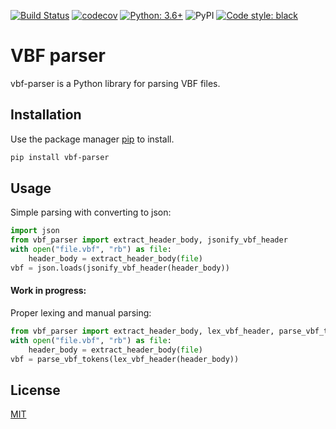 [![Build Status](https://travis-ci.org/rafalslaby/vbf_parser.svg?branch=master)](https://travis-ci.org/rafalslaby/vbf_parser)
[![codecov](https://codecov.io/gh/rafalslaby/vbf_parser/branch/master/graph/badge.svg)](https://codecov.io/gh/rafalslaby/vbf_parser)
[![Python: 3.6+](https://img.shields.io/badge/python-3.6%2B-blue)](https://img.shields.io/badge/python-3.6%2B-blue)
![PyPI](https://img.shields.io/pypi/v/vbf_parser)
[![Code style: black](https://img.shields.io/badge/code%20style-black-000000.svg)](https://github.com/ambv/black)

# VBF parser

vbf-parser is a Python library for parsing VBF files.

## Installation

Use the package manager [pip](https://pip.pypa.io/en/stable/) to install.

```bash
pip install vbf-parser
```

## Usage

Simple parsing with converting to json:

```python
import json
from vbf_parser import extract_header_body, jsonify_vbf_header
with open("file.vbf", "rb") as file:
    header_body = extract_header_body(file)
vbf = json.loads(jsonify_vbf_header(header_body))
```

#### Work in progress:
Proper lexing and manual parsing:
```python
from vbf_parser import extract_header_body, lex_vbf_header, parse_vbf_tokens
with open("file.vbf", "rb") as file:
    header_body = extract_header_body(file)
vbf = parse_vbf_tokens(lex_vbf_header(header_body))
```

## License
[MIT](https://choosealicense.com/licenses/mit/)